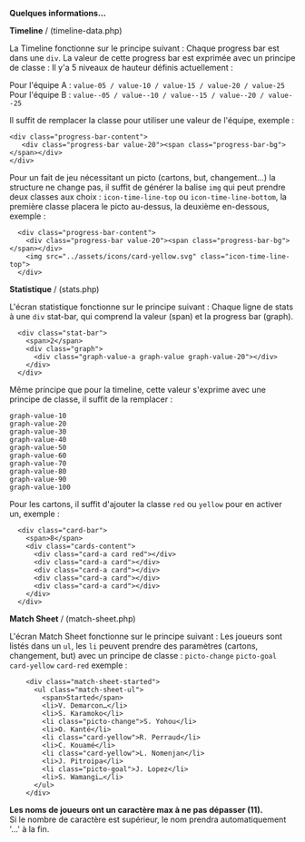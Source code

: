 **Quelques informations...**


**Timeline**  / (timeline-data.php)

La Timeline fonctionne sur le principe suivant : 
Chaque progress bar est dans une `div`. La valeur de cette progress bar est exprimée avec un principe de classe : 
Il y'a 5 niveaux de hauteur définis actuellement : 

Pour l'équipe A : `value-05 / value-10 / value-15 / value-20 / value-25`<br>
Pour l'équipe B : `value--05 / value--10 / value--15 / value--20 / value--25`

Il suffit de remplacer la classe pour utiliser une valeur de l'équipe, exemple : 

    <div class="progress-bar-content">
       <div class="progress-bar value-20"><span class="progress-bar-bg"></span></div>
    </div>

Pour un fait de jeu nécessitant un picto (cartons, but, changement...) la structure ne change pas, il suffit de générer la balise `img` qui peut prendre deux classes aux choix : `icon-time-line-top` ou `icon-time-line-bottom`,  la première classe placera le picto au-dessus, la deuxième en-dessous, exemple : 

      <div class="progress-bar-content">
        <div class="progress-bar value-20"><span class="progress-bar-bg"></span></div>
        <img src="../assets/icons/card-yellow.svg" class="icon-time-line-top">
      </div>
      
**Statistique** / (stats.php)

L'écran statistique fonctionne sur le principe suivant :
Chaque ligne de stats à une `div` stat-bar, qui comprend la valeur (span) et la progress bar (graph). 

      <div class="stat-bar">
        <span>2</span>
        <div class="graph">
          <div class="graph-value-a graph-value graph-value-20"></div>
        </div>
      </div>


Même principe que pour la timeline, cette valeur s'exprime avec une principe de classe, il suffit de la remplacer  : 

    graph-value-10 
    graph-value-20 
    graph-value-30 
    graph-value-40 
    graph-value-50 
    graph-value-60 
    graph-value-70 
    graph-value-80 
    graph-value-90 
    graph-value-100

Pour les cartons, il suffit d'ajouter la classe `red` ou `yellow` pour en activer un, exemple : 

      <div class="card-bar">
        <span>8</span>
        <div class="cards-content">
          <div class="card-a card red"></div>
          <div class="card-a card"></div>
          <div class="card-a card"></div>
          <div class="card-a card"></div>
          <div class="card-a card"></div>
        </div>
      </div>
       
**Match Sheet** / (match-sheet.php)

L'écran Match Sheet fonctionne sur le principe suivant :
Les joueurs sont listés dans un `ul`, les `li` peuvent prendre des paramètres (cartons, changement, but) avec un principe de classe : `picto-change` `picto-goal` `card-yellow` `card-red` exemple : 

        <div class="match-sheet-started">
          <ul class="match-sheet-ul">
            <span>Started</span>
            <li>V. Demarcon…</li>
            <li>S. Karamoko</li>
            <li class="picto-change">S. Yohou</li>
            <li>O. Kanté</li>
            <li class="card-yellow">R. Perraud</li>
            <li>C. Kouamé</li>
            <li class="card-yellow">L. Nomenjan</li>
            <li>J. Pitroipa</li>
            <li class="picto-goal">J. Lopez</li>
            <li>S. Wamangi…</li>
          </ul>
        </div>

**Les noms de joueurs ont un caractère max à ne pas dépasser (11).**  
Si le nombre de caractère est supérieur, le nom prendra automatiquement '...' à la fin.
